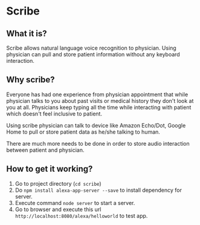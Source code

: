# Scribe
## What it is?

   Scribe allows natural language voice recognition to physician. Using physician can pull and store patient information without
   any keyboard interaction.

## Why scribe?

   Everyone has had one experience from physician appointment that while physician talks to you about
   past visits or medical history they don't look at you at all. Physicians keep typing all the time while interacting with patient 
   which doesn't feel inclusive to patient.

   Using scribe physician can talk to device like Amazon Echo/Dot, Google Home to pull or store patient data as he/she talking to human.

   There are much more needs to be done in order to store audio interaction between patient and physician.

## How to get it working?

1. Go to project directory (`cd scribe`)
2. Do `npm install alexa-app-server --save` to install dependency for server.
3. Execute command `node server` to start a server.
4. Go to browser and execute this url `http://localhost:8080/alexa/helloworld` to test app.
